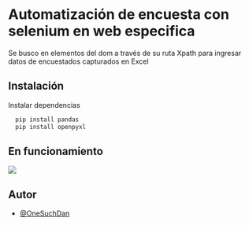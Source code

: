 
# Automatización de encuesta con selenium en web especifica

Se busco en elementos del dom a través de su ruta Xpath para ingresar datos de encuestados capturados en Excel


## Instalación

Instalar dependencias

```bash
  pip install pandas
  pip install openpyxl
```

## En funcionamiento

![](https://github.com/OneSuchDan/python-selenium-auto/blob/main/upload.gif)


## Autor

- [@OneSuchDan](https://www.github.com/OneSuchDan)

